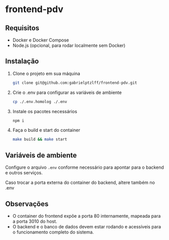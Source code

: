 # frontend-pdv

## Requisitos

- Docker e Docker Compose
- Node.js (opcional, para rodar localmente sem Docker)

## Instalação

1. Clone o projeto em sua máquina

   ```bash
   git clone git@github.com:gabrielptzlff/frontend-pdv.git
   ```

2. Crie o .env para configurar as variáveis de ambiente

   ```bash
   cp ./.env.homolog ./.env
   ```

3. Instale os pacotes necessários

   ```bash
   npm i
   ```

4. Faça o build e start do container

   ```bash
   make build && make start
   ```

## Variáveis de ambiente

Configure o arquivo `.env` conforme necessário para apontar para o backend e outros serviços.

Caso trocar a porta externa do container do backend, altere também no .env

## Observações

- O container do frontend expõe a porta 80 internamente, mapeada para a porta 3010 do host.
- O backend e o banco de dados devem estar rodando e acessíveis para o funcionamento completo do sistema.
